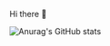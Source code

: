 Hi there 👋


![Anurag's GitHub stats](https://github-readme-stats.vercel.app/api?username=jun111haha&&show_icons=true&theme=dark)

